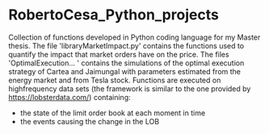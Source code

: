 # RobertoCesa_Python_projects
Collection of functions developed in Python coding language for my Master thesis.
The file 'libraryMarketImpact.py' contains the functions used to quantify the impact that market orders have on the price.
The files 'OptimalExecution... ' contains the simulations of the optimal execution strategy of Cartea and Jaimungal with parameters estimated from the energy market and from Tesla stock.
Functions are executed on highfrequency data sets (the framework is similar to the one provided by https://lobsterdata.com/) containing: 
- the state of the limit order book at each moment in time
- the events causing the change in the LOB
 



